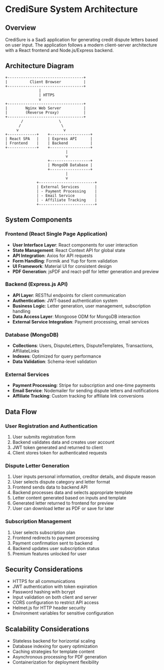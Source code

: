 # CrediSure System Architecture

## Overview
CrediSure is a SaaS application for generating credit dispute letters based on user input. The application follows a modern client-server architecture with a React frontend and Node.js/Express backend.

## Architecture Diagram
```
+----------------------------------+
|          Client Browser          |
+----------------------------------+
               |
               | HTTPS
               v
+----------------------------------+
|        Nginx Web Server          |
|        (Reverse Proxy)           |
+----------------------------------+
       /                \
      /                  \
     v                    v
+-------------+    +------------------+
| React SPA   |    | Express API      |
| Frontend    |    | Backend          |
+-------------+    +------------------+
                           |
                           v
                   +------------------+
                   | MongoDB Database |
                   +------------------+
                           |
                           v
              +-------------------------+
              | External Services       |
              | - Payment Processing    |
              | - Email Service         |
              | - Affiliate Tracking    |
              +-------------------------+
```

## System Components

### Frontend (React Single Page Application)
- **User Interface Layer**: React components for user interaction
- **State Management**: React Context API for global state
- **API Integration**: Axios for API requests
- **Form Handling**: Formik and Yup for form validation
- **UI Framework**: Material UI for consistent design
- **PDF Generation**: jsPDF and react-pdf for letter generation and preview

### Backend (Express.js API)
- **API Layer**: RESTful endpoints for client communication
- **Authentication**: JWT-based authentication system
- **Business Logic**: Letter generation, user management, subscription handling
- **Data Access Layer**: Mongoose ODM for MongoDB interaction
- **External Service Integration**: Payment processing, email services

### Database (MongoDB)
- **Collections**: Users, DisputeLetters, DisputeTemplates, Transactions, AffiliateLinks
- **Indexes**: Optimized for query performance
- **Data Validation**: Schema-level validation

### External Services
- **Payment Processing**: Stripe for subscription and one-time payments
- **Email Service**: Nodemailer for sending dispute letters and notifications
- **Affiliate Tracking**: Custom tracking for affiliate link conversions

## Data Flow

### User Registration and Authentication
1. User submits registration form
2. Backend validates data and creates user account
3. JWT token generated and returned to client
4. Client stores token for authenticated requests

### Dispute Letter Generation
1. User inputs personal information, creditor details, and dispute reason
2. User selects dispute category and letter format
3. Frontend sends data to backend API
4. Backend processes data and selects appropriate template
5. Letter content generated based on inputs and template
6. Generated letter returned to frontend for preview
7. User can download letter as PDF or save for later

### Subscription Management
1. User selects subscription plan
2. Frontend redirects to payment processing
3. Payment confirmation sent to backend
4. Backend updates user subscription status
5. Premium features unlocked for user

## Security Considerations
- HTTPS for all communications
- JWT authentication with token expiration
- Password hashing with bcrypt
- Input validation on both client and server
- CORS configuration to restrict API access
- Helmet.js for HTTP header security
- Environment variables for sensitive configuration

## Scalability Considerations
- Stateless backend for horizontal scaling
- Database indexing for query optimization
- Caching strategies for template content
- Asynchronous processing for PDF generation
- Containerization for deployment flexibility
